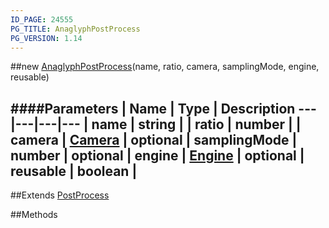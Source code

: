 ```yaml
---
ID_PAGE: 24555
PG_TITLE: AnaglyphPostProcess
PG_VERSION: 1.14
---
```

##new [AnaglyphPostProcess](/classes/AnaglyphPostProcess)(name, ratio, camera, samplingMode, engine, reusable)

####Parameters
 | Name | Type | Description
---|---|---|---
 | name | string | 
 | ratio | number | 
 | camera | [Camera](/classes/Camera) | 
optional | samplingMode | number | 
optional | engine | [Engine](/classes/Engine) | 
optional | reusable | boolean | 
---

##Extends [PostProcess](/classes/PostProcess)


##Methods
